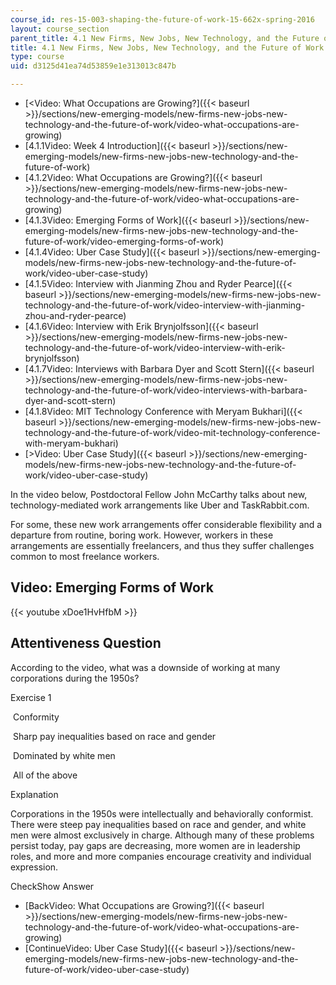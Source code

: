 ```yaml
---
course_id: res-15-003-shaping-the-future-of-work-15-662x-spring-2016
layout: course_section
parent_title: 4.1 New Firms, New Jobs, New Technology, and the Future of Work
title: 4.1 New Firms, New Jobs, New Technology, and the Future of Work
type: course
uid: d3125d41ea74d53859e1e313013c847b

---
```


*   [<Video: What Occupations are Growing?]({{< baseurl >}}/sections/new-emerging-models/new-firms-new-jobs-new-technology-and-the-future-of-work/video-what-occupations-are-growing)
*   [4.1.1Video: Week 4 Introduction]({{< baseurl >}}/sections/new-emerging-models/new-firms-new-jobs-new-technology-and-the-future-of-work)
*   [4.1.2Video: What Occupations are Growing?]({{< baseurl >}}/sections/new-emerging-models/new-firms-new-jobs-new-technology-and-the-future-of-work/video-what-occupations-are-growing)
*   [4.1.3Video: Emerging Forms of Work]({{< baseurl >}}/sections/new-emerging-models/new-firms-new-jobs-new-technology-and-the-future-of-work/video-emerging-forms-of-work)
*   [4.1.4Video: Uber Case Study]({{< baseurl >}}/sections/new-emerging-models/new-firms-new-jobs-new-technology-and-the-future-of-work/video-uber-case-study)
*   [4.1.5Video: Interview with Jianming Zhou and Ryder Pearce]({{< baseurl >}}/sections/new-emerging-models/new-firms-new-jobs-new-technology-and-the-future-of-work/video-interview-with-jianming-zhou-and-ryder-pearce)
*   [4.1.6Video: Interview with Erik Brynjolfsson]({{< baseurl >}}/sections/new-emerging-models/new-firms-new-jobs-new-technology-and-the-future-of-work/video-interview-with-erik-brynjolfsson)
*   [4.1.7Video: Interviews with Barbara Dyer and Scott Stern]({{< baseurl >}}/sections/new-emerging-models/new-firms-new-jobs-new-technology-and-the-future-of-work/video-interviews-with-barbara-dyer-and-scott-stern)
*   [4.1.8Video: MIT Technology Conference with Meryam Bukhari]({{< baseurl >}}/sections/new-emerging-models/new-firms-new-jobs-new-technology-and-the-future-of-work/video-mit-technology-conference-with-meryam-bukhari)
*   [\>Video: Uber Case Study]({{< baseurl >}}/sections/new-emerging-models/new-firms-new-jobs-new-technology-and-the-future-of-work/video-uber-case-study)

In the video below, Postdoctoral Fellow John McCarthy talks about new, technology-mediated work arrangements like Uber and TaskRabbit.com.

For some, these new work arrangements offer considerable flexibility and a departure from routine, boring work. However, workers in these arrangements are essentially freelancers, and thus they suffer challenges common to most freelance workers. 

Video: Emerging Forms of Work
-----------------------------

{{< youtube xDoe1HvHfbM >}}

Attentiveness Question
----------------------

According to the video, what was a downside of working at many corporations during the 1950s?

Exercise 1

&nbsp;Conformity&nbsp;

&nbsp;Sharp pay inequalities based on race and gender&nbsp;

&nbsp;Dominated by white men&nbsp;

&nbsp;All of the above&nbsp;

Explanation

Corporations in the 1950s were intellectually and behaviorally conformist. There were steep pay inequalities based on race and gender, and white men were almost exclusively in charge. Although many of these problems persist today, pay gaps are decreasing, more women are in leadership roles, and more and more companies encourage creativity and individual expression.

CheckShow Answer

*   [BackVideo: What Occupations are Growing?]({{< baseurl >}}/sections/new-emerging-models/new-firms-new-jobs-new-technology-and-the-future-of-work/video-what-occupations-are-growing)
*   [ContinueVideo: Uber Case Study]({{< baseurl >}}/sections/new-emerging-models/new-firms-new-jobs-new-technology-and-the-future-of-work/video-uber-case-study)